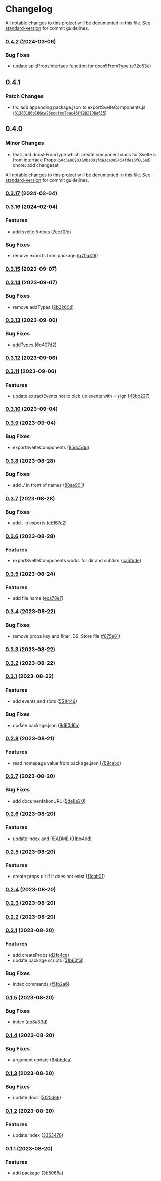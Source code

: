 # Changelog

All notable changes to this project will be documented in this file. See [standard-version](https://github.com/conventional-changelog/standard-version) for commit guidelines.

### [0.4.2](https://github.com/shinokada/svelte-lib-helpers/compare/v0.4.1...v0.4.2) (2024-03-06)


### Bug Fixes

* update splitPropsInterface function for docs5FromType ([e72c53e](https://github.com/shinokada/svelte-lib-helpers/commit/e72c53ee718b4db55ec8aa10991fd4d68e1bdc2b))

## 0.4.1

### Patch Changes

- fix: add appending package.json to exportSvelteComponents.js ([`81388100b166ca26eeefee7bac46ff282198a615`](https://github.com/shinokada/svelte-lib-helpers/commit/81388100b166ca26eeefee7bac46ff282198a615))

## 0.4.0

### Minor Changes

- feat: add docs5FromType which create component docs for Svelte 5 from interface Props ([`50c5e9690360ba301fda3ca085464fde15f685ed`](https://github.com/shinokada/svelte-lib-helpers/commit/50c5e9690360ba301fda3ca085464fde15f685ed))
  chore: add changeset

All notable changes to this project will be documented in this file. See [standard-version](https://github.com/conventional-changelog/standard-version) for commit guidelines.

### [0.3.17](https://github.com/shinokada/svelte-lib-helpers/compare/v0.3.16...v0.3.17) (2024-02-04)

### [0.3.16](https://github.com/shinokada/svelte-lib-helpers/compare/v0.3.15...v0.3.16) (2024-02-04)

### Features

- add svelte 5 docs ([7ee70fd](https://github.com/shinokada/svelte-lib-helpers/commit/7ee70fd50cbdfcede86cc41722e23ff025ba1751))

### Bug Fixes

- remove exports from package ([b70a319](https://github.com/shinokada/svelte-lib-helpers/commit/b70a319c6cfc570165a84ae8292fbac3ba58b809))

### [0.3.15](https://github.com/shinokada/svelte-lib-helpers/compare/v0.3.14...v0.3.15) (2023-09-07)

### [0.3.14](https://github.com/shinokada/svelte-lib-helpers/compare/v0.3.13...v0.3.14) (2023-09-07)

### Bug Fixes

- remove addTypes ([2b2260d](https://github.com/shinokada/svelte-lib-helpers/commit/2b2260d80d6bf212b1cca25f0c1b88bf64bd658e))

### [0.3.13](https://github.com/shinokada/svelte-lib-helpers/compare/v0.3.12...v0.3.13) (2023-09-06)

### Bug Fixes

- addTypes ([6c407d2](https://github.com/shinokada/svelte-lib-helpers/commit/6c407d20a526eff789d893c9d8234cd663cfb4a0))

### [0.3.12](https://github.com/shinokada/svelte-lib-helpers/compare/v0.3.11...v0.3.12) (2023-09-06)

### [0.3.11](https://github.com/shinokada/svelte-lib-helpers/compare/v0.3.10...v0.3.11) (2023-09-06)

### Features

- update extractEvents not to pick up events with = sign ([43bb227](https://github.com/shinokada/svelte-lib-helpers/commit/43bb2274624c846e82ca6214156f68f1593ad3ac))

### [0.3.10](https://github.com/shinokada/svelte-lib-helpers/compare/v0.3.9...v0.3.10) (2023-09-04)

### [0.3.9](https://github.com/shinokada/svelte-lib-helpers/compare/v0.3.8...v0.3.9) (2023-09-04)

### Bug Fixes

- exportSvelteComponents ([85dc5dd](https://github.com/shinokada/svelte-lib-helpers/commit/85dc5dd4216a3ed6de9312fb652e768f2a18a285))

### [0.3.8](https://github.com/shinokada/svelte-lib-helpers/compare/v0.3.7...v0.3.8) (2023-08-28)

### Bug Fixes

- add ./ in front of names ([88ae901](https://github.com/shinokada/svelte-lib-helpers/commit/88ae9019fa52f5b008e3d72166a75630fea05665))

### [0.3.7](https://github.com/shinokada/svelte-lib-helpers/compare/v0.3.6...v0.3.7) (2023-08-28)

### Bug Fixes

- add . in exports ([eb167c2](https://github.com/shinokada/svelte-lib-helpers/commit/eb167c20aa4a6caef45888c28f9ebc19d3650c1c))

### [0.3.6](https://github.com/shinokada/svelte-lib-helpers/compare/v0.3.5...v0.3.6) (2023-08-28)

### Features

- exportSvelteComponents works for dir and subdirs ([ca5fbde](https://github.com/shinokada/svelte-lib-helpers/commit/ca5fbde528e1f6b49ff6cdb2a032b203186977c1))

### [0.3.5](https://github.com/shinokada/svelte-lib-helpers/compare/v0.3.4...v0.3.5) (2023-08-24)

### Features

- add file name ([eca78e7](https://github.com/shinokada/svelte-lib-helpers/commit/eca78e716512e8268fe01797caa22257b88ba312))

### [0.3.4](https://github.com/shinokada/svelte-lib-helpers/compare/v0.3.3...v0.3.4) (2023-08-22)

### Bug Fixes

- remove props key and filter .DS_Store file ([f675e81](https://github.com/shinokada/svelte-lib-helpers/commit/f675e810bd95420ed59168f0cbf9fd4145d48b87))

### [0.3.3](https://github.com/shinokada/svelte-lib-helpers/compare/v0.3.2...v0.3.3) (2023-08-22)

### [0.3.2](https://github.com/shinokada/svelte-lib-helpers/compare/v0.3.1...v0.3.2) (2023-08-22)

### [0.3.1](https://github.com/shinokada/svelte-lib-helpers/compare/v0.2.8...v0.3.1) (2023-08-22)

### Features

- add events and slots ([551f449](https://github.com/shinokada/svelte-lib-helpers/commit/551f449a9f0adfe695b16fb1df4e76b0f810c27e))

### Bug Fixes

- update package.json ([9d60d6a](https://github.com/shinokada/svelte-lib-helpers/commit/9d60d6aa5638fc8e1be450a2f01b881ee7fa98eb))

### [0.2.8](https://github.com/shinokada/svelte-lib-helpers/compare/v0.2.7...v0.2.8) (2023-08-21)

### Features

- read homepage value from package.json ([769ce5d](https://github.com/shinokada/svelte-lib-helpers/commit/769ce5d4ac52d730617a3b0ecb0e46a1c7bb9828))

### [0.2.7](https://github.com/shinokada/svelte-lib-helpers/compare/v0.2.6...v0.2.7) (2023-08-20)

### Bug Fixes

- add documentationURL ([9de8e20](https://github.com/shinokada/svelte-lib-helpers/commit/9de8e20f37c6e33a620342ac58c7620f367d2dbd))

### [0.2.6](https://github.com/shinokada/svelte-lib-helpers/compare/v0.2.5...v0.2.6) (2023-08-20)

### Features

- update index and README ([01bb46d](https://github.com/shinokada/svelte-lib-helpers/commit/01bb46d5b33b5443c8a0a30982f8d52843a12f79))

### [0.2.5](https://github.com/shinokada/svelte-lib-helpers/compare/v0.2.4...v0.2.5) (2023-08-20)

### Features

- create props dir if it does not exist ([11cbb01](https://github.com/shinokada/svelte-lib-helpers/commit/11cbb01121e08e7a090011ed57be24531926cbfc))

### [0.2.4](https://github.com/shinokada/svelte-lib-helpers/compare/v0.2.3...v0.2.4) (2023-08-20)

### [0.2.3](https://github.com/shinokada/svelte-lib-helpers/compare/v0.2.2...v0.2.3) (2023-08-20)

### [0.2.2](https://github.com/shinokada/svelte-lib-helpers/compare/v0.2.1...v0.2.2) (2023-08-20)

### [0.2.1](https://github.com/shinokada/svelte-lib-helpers/compare/v0.1.5...v0.2.1) (2023-08-20)

### Features

- add createProps ([d2fa4ca](https://github.com/shinokada/svelte-lib-helpers/commit/d2fa4ca42afe46bb2765db614346f3f239599524))
- update package scripts ([51b63f3](https://github.com/shinokada/svelte-lib-helpers/commit/51b63f3563e435425e48029a6fe607876f7f6392))

### Bug Fixes

- index commands ([f5fb2a6](https://github.com/shinokada/svelte-lib-helpers/commit/f5fb2a693b07109d5da57ada74889d0633f63923))

### [0.1.5](https://github.com/shinokada/svelte-lib-helpers/compare/v0.1.4...v0.1.5) (2023-08-20)

### Bug Fixes

- index ([db8a33d](https://github.com/shinokada/svelte-lib-helpers/commit/db8a33d2751bad09508502bf6af94abd4bf3a761))

### [0.1.4](https://github.com/shinokada/svelte-lib-helpers/compare/v0.1.3...v0.1.4) (2023-08-20)

### Bug Fixes

- argument update ([84bbdca](https://github.com/shinokada/svelte-lib-helpers/commit/84bbdca08382cf07ea85ee686c4dbf430e71b259))

### [0.1.3](https://github.com/shinokada/svelte-lib-helpers/compare/v0.1.2...v0.1.3) (2023-08-20)

### Bug Fixes

- update docs ([3f25de6](https://github.com/shinokada/svelte-lib-helpers/commit/3f25de69ea5f6b889abc95843482dc9f45d856b9))

### [0.1.2](https://github.com/shinokada/svelte-lib-helpers/compare/v0.1.1...v0.1.2) (2023-08-20)

### Features

- update index ([3353478](https://github.com/shinokada/svelte-lib-helpers/commit/335347879b6df96bd8b1d27585f8363fd6f65e12))

### 0.1.1 (2023-08-20)

### Features

- add package ([3b5068a](https://github.com/shinokada/svelte-lib-helpers/commit/3b5068aee306e6b3b84ac156659a03637d05545e))
